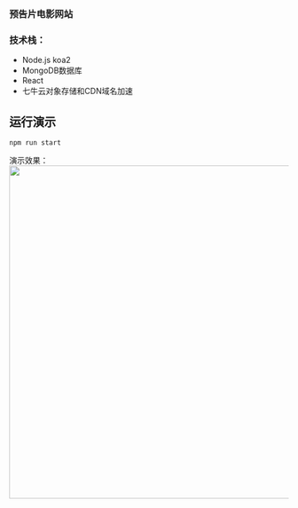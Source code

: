 ### 预告片电影网站

### 技术栈：
- Node.js koa2
- MongoDB数据库
- React
- 七牛云对象存储和CDN域名加速

## 运行演示
`npm run start`

演示效果：
<img src="https://zoyoy.oss-cn-shanghai.aliyuncs.com/githubImg/movieTrailer.gif" width="600" />

